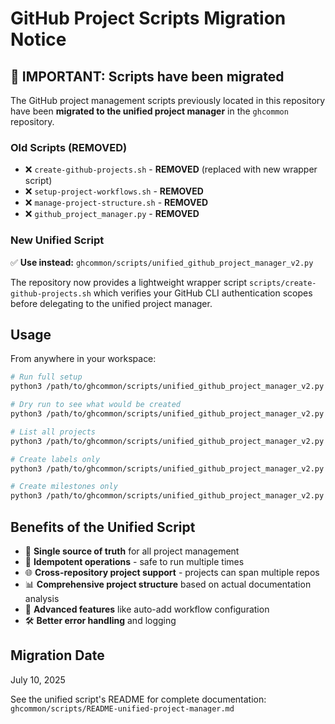 <!-- file: scripts/MIGRATION-NOTICE.md -->
<!-- version: 1.0.1 -->
<!-- guid: 9a8b7c6d-5e4f-3210-9876-fedcba098765 -->

# GitHub Project Scripts Migration Notice

## 🚨 IMPORTANT: Scripts have been migrated

The GitHub project management scripts previously located in this repository have been **migrated to the unified project manager** in the `ghcommon` repository.

### Old Scripts (REMOVED)

- ❌ `create-github-projects.sh` - **REMOVED** (replaced with new wrapper script)
- ❌ `setup-project-workflows.sh` - **REMOVED**
- ❌ `manage-project-structure.sh` - **REMOVED**
- ❌ `github_project_manager.py` - **REMOVED**

### New Unified Script

✅ **Use instead:** `ghcommon/scripts/unified_github_project_manager_v2.py`

The repository now provides a lightweight wrapper script
`scripts/create-github-projects.sh` which verifies your GitHub CLI
authentication scopes before delegating to the unified project manager.

## Usage

From anywhere in your workspace:

```bash
# Run full setup
python3 /path/to/ghcommon/scripts/unified_github_project_manager_v2.py

# Dry run to see what would be created
python3 /path/to/ghcommon/scripts/unified_github_project_manager_v2.py --dry-run

# List all projects
python3 /path/to/ghcommon/scripts/unified_github_project_manager_v2.py --list-projects

# Create labels only
python3 /path/to/ghcommon/scripts/unified_github_project_manager_v2.py --create-labels

# Create milestones only
python3 /path/to/ghcommon/scripts/unified_github_project_manager_v2.py --create-milestones
```

## Benefits of the Unified Script

- 🎯 **Single source of truth** for all project management
- 🔄 **Idempotent operations** - safe to run multiple times
- 🌐 **Cross-repository project support** - projects can span multiple repos
- 📊 **Comprehensive project structure** based on actual documentation analysis
- 🚀 **Advanced features** like auto-add workflow configuration
- 🛠️ **Better error handling** and logging

## Migration Date

July 10, 2025

See the unified script's README for complete documentation:
`ghcommon/scripts/README-unified-project-manager.md`
